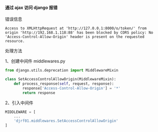 #### 通过 ajax 访问 django 报错

错误信息

```
Access to XMLHttpRequest at 'http://127.0.0.1:8000/o/token/' from origin 'http://192.168.1.118:88' has been blocked by CORS policy: No 'Access-Control-Allow-Origin' header is present on the requested resource.
```

处理方法

1、创建中间件 middlewares.py

```python
from django.utils.deprecation import MiddlewareMixin

class SetAccessControlAllowOrigin(MiddlewareMixin):
    def process_response(self, request, response):
        response['Access-Control-Allow-Origin'] = '*'
        return response
```

2、引入中间件

```python
MIDDLEWARE = [
    ...
    'djrf01.middlewares.SetAccessControlAllowOrigin'
]
```



